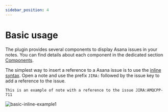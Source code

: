 ```yaml
---
sidebar_position: 4
---
```

# Basic usage

The plugin provides several components to display Asana issues in your notes.
You can find details about each component in the dedicated section [Components](/docs/category/components).

The simplest way to insert a reference to a Asana issue is to use the [inline syntax](/docs/components/inline-issue).
Open a note and use the prefix `JIRA:` followed by the issue key to add a reference to the issue.
```
This is an example of note with a reference to the issue JIRA:AMQCPP-711
```

![basic-inline-example1](/img/basic-inline-example1.png)


